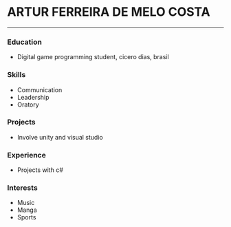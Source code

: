 # ARTUR FERREIRA DE MELO COSTA

-------
### Education

- Digital game programming student, cicero dias, brasil

### Skills

- Communication
- Leadership
- Oratory 	

### Projects

- Involve unity and visual studio

### Experience

- Projects with c#

### Interests

- Music
- Manga
- Sports
